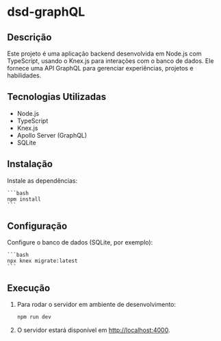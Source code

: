 # dsd-graphQL

## Descrição

Este projeto é uma aplicação backend desenvolvida em Node.js com TypeScript, usando o Knex.js para interações com o banco de dados. Ele fornece uma API GraphQL para gerenciar experiências, projetos e habilidades.

## Tecnologias Utilizadas

- Node.js
- TypeScript
- Knex.js
- Apollo Server (GraphQL)
- SQLite

## Instalação

Instale as dependências:

    ```bash
    npm install
    ```

## Configuração

Configure o banco de dados (SQLite, por exemplo):

    ```bash
    npx knex migrate:latest
    ```

## Execução

1. Para rodar o servidor em ambiente de desenvolvimento:

   ```bash
   npm run dev
   ```

2. O servidor estará disponível em [http://localhost:4000](http://localhost:4000).
